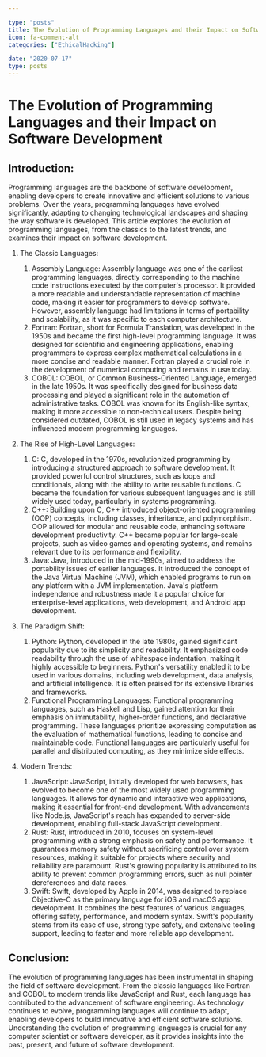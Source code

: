 ```yaml
---

type: "posts"
title: The Evolution of Programming Languages and their Impact on Software Development
icon: fa-comment-alt
categories: ["EthicalHacking"]

date: "2020-07-17"
type: posts
---
```





# The Evolution of Programming Languages and their Impact on Software Development

## Introduction:
Programming languages are the backbone of software development, enabling developers to create innovative and efficient solutions to various problems. Over the years, programming languages have evolved significantly, adapting to changing technological landscapes and shaping the way software is developed. This article explores the evolution of programming languages, from the classics to the latest trends, and examines their impact on software development.

1. The Classic Languages:
   1. Assembly Language:
      Assembly language was one of the earliest programming languages, directly corresponding to the machine code instructions executed by the computer's processor. It provided a more readable and understandable representation of machine code, making it easier for programmers to develop software. However, assembly language had limitations in terms of portability and scalability, as it was specific to each computer architecture.
   2. Fortran:
      Fortran, short for Formula Translation, was developed in the 1950s and became the first high-level programming language. It was designed for scientific and engineering applications, enabling programmers to express complex mathematical calculations in a more concise and readable manner. Fortran played a crucial role in the development of numerical computing and remains in use today.
   3. COBOL:
      COBOL, or Common Business-Oriented Language, emerged in the late 1950s. It was specifically designed for business data processing and played a significant role in the automation of administrative tasks. COBOL was known for its English-like syntax, making it more accessible to non-technical users. Despite being considered outdated, COBOL is still used in legacy systems and has influenced modern programming languages.

2. The Rise of High-Level Languages:
   1. C:
      C, developed in the 1970s, revolutionized programming by introducing a structured approach to software development. It provided powerful control structures, such as loops and conditionals, along with the ability to write reusable functions. C became the foundation for various subsequent languages and is still widely used today, particularly in systems programming.
   2. C++:
      Building upon C, C++ introduced object-oriented programming (OOP) concepts, including classes, inheritance, and polymorphism. OOP allowed for modular and reusable code, enhancing software development productivity. C++ became popular for large-scale projects, such as video games and operating systems, and remains relevant due to its performance and flexibility.
   3. Java:
      Java, introduced in the mid-1990s, aimed to address the portability issues of earlier languages. It introduced the concept of the Java Virtual Machine (JVM), which enabled programs to run on any platform with a JVM implementation. Java's platform independence and robustness made it a popular choice for enterprise-level applications, web development, and Android app development.

3. The Paradigm Shift:
   1. Python:
      Python, developed in the late 1980s, gained significant popularity due to its simplicity and readability. It emphasized code readability through the use of whitespace indentation, making it highly accessible to beginners. Python's versatility enabled it to be used in various domains, including web development, data analysis, and artificial intelligence. It is often praised for its extensive libraries and frameworks.
   2. Functional Programming Languages:
      Functional programming languages, such as Haskell and Lisp, gained attention for their emphasis on immutability, higher-order functions, and declarative programming. These languages prioritize expressing computation as the evaluation of mathematical functions, leading to concise and maintainable code. Functional languages are particularly useful for parallel and distributed computing, as they minimize side effects.

4. Modern Trends:
   1. JavaScript:
      JavaScript, initially developed for web browsers, has evolved to become one of the most widely used programming languages. It allows for dynamic and interactive web applications, making it essential for front-end development. With advancements like Node.js, JavaScript's reach has expanded to server-side development, enabling full-stack JavaScript development.
   2. Rust:
      Rust, introduced in 2010, focuses on system-level programming with a strong emphasis on safety and performance. It guarantees memory safety without sacrificing control over system resources, making it suitable for projects where security and reliability are paramount. Rust's growing popularity is attributed to its ability to prevent common programming errors, such as null pointer dereferences and data races.
   3. Swift:
      Swift, developed by Apple in 2014, was designed to replace Objective-C as the primary language for iOS and macOS app development. It combines the best features of various languages, offering safety, performance, and modern syntax. Swift's popularity stems from its ease of use, strong type safety, and extensive tooling support, leading to faster and more reliable app development.

## Conclusion:
The evolution of programming languages has been instrumental in shaping the field of software development. From the classic languages like Fortran and COBOL to modern trends like JavaScript and Rust, each language has contributed to the advancement of software engineering. As technology continues to evolve, programming languages will continue to adapt, enabling developers to build innovative and efficient software solutions. Understanding the evolution of programming languages is crucial for any computer scientist or software developer, as it provides insights into the past, present, and future of software development.